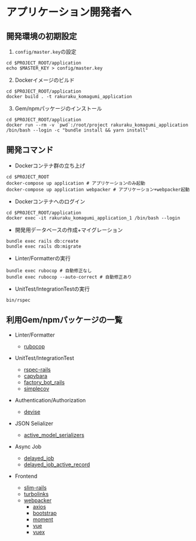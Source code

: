 # アプリケーション開発者へ
## 開発環境の初期設定
1. `config/master.key`の設定

```shell
cd $PROJECT_ROOT/application
echo $MASTER_KEY > config/master.key
```

2. Dockerイメージのビルド

```shell
cd $PROJECT_ROOT/application
docker build . -t rakuraku_komagumi_application
```

3. Gem/npmパッケージのインストール

```shell
cd $PROJECT_ROOT/application
docker run --rm -v `pwd`:/root/project rakuraku_komagumi_application /bin/bash --login -c "bundle install && yarn install"
```

## 開発コマンド
* Dockerコンテナ群の立ち上げ

```shell
cd $PROJECT_ROOT
docker-compose up application # アプリケーションのみ起動
docker-compose up application webpacker # アプリケーション+webpacker起動
```

* Dockerコンテナへのログイン 
```shell
cd $PROJECT_ROOT/application
docker exec -it rakuraku_komagumi_application_1 /bin/bash --login
```

* 開発用データベースの作成+マイグレーション

```shell
bundle exec rails db:create
bundle exec rails db:migrate
```

* Linter/Formatterの実行

```shell
bundle exec rubocop # 自動修正なし
bundle exec rubocop --auto-correct # 自動修正あり
```

* UnitTest/IntegrationTestの実行

```shell
bin/rspec
```

## 利用Gem/npmパッケージの一覧
* Linter/Formatter
  - [rubocop](https://github.com/rubocop-hq/rubocop)

* UnitTest/IntegrationTest
  - [rspec-rails](https://github.com/rspec/rspec-rails)
  - [capybara](https://github.com/teamcapybara/capybara)
  - [factory_bot_rails](https://github.com/thoughtbot/factory_bot_rails)
  - [simplecov](https://github.com/simplecov-ruby/simplecov)

* Authentication/Authorization
  - [devise](https://github.com/heartcombo/devise)

* JSON Selializer
  - [active_model_serializers](https://github.com/rails-api/active_model_serializers) 

* Async Job
  - [delayed_job](https://github.com/collectiveidea/delayed_job)
  - [delayed_job_active_record](https://github.com/collectiveidea/delayed_job_active_record)

* Frontend
  - [slim-rails](https://github.com/slim-template/slim-rails)
  - [turbolinks](https://github.com/turbolinks/turbolinks)
  - [webpacker](https://github.com/rails/webpacker)
    - [axios](https://www.npmjs.com/package/axios)
    - [bootstrap](https://www.npmjs.com/package/bootstrap)
    - [moment](https://www.npmjs.com/package/moment)
    - [vue](https://www.npmjs.com/package/vue)
    - [vuex](https://www.npmjs.com/package/vuex)
